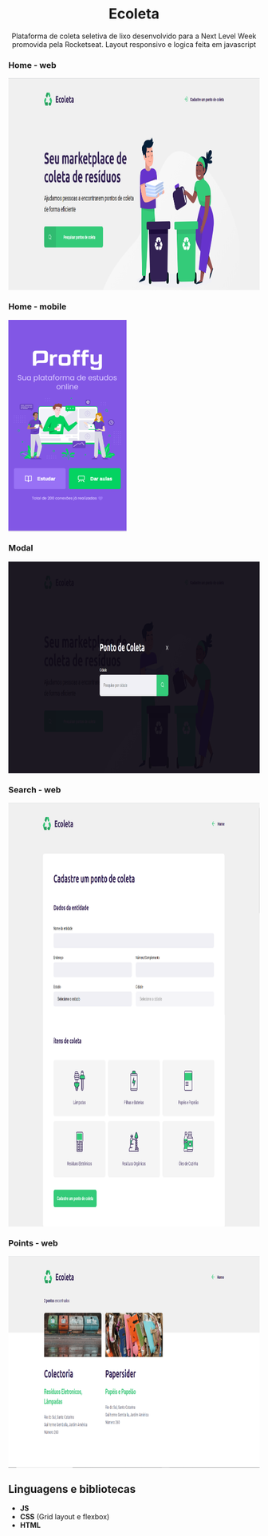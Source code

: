 <h1 align="center">
Ecoleta</h1>
 
<p align="center">Plataforma de coleta seletiva de lixo desenvolvido para a Next Level Week promovida pela Rocketseat. Layout responsivo e logica feita em javascript</p> 

### Home - web
<img src="https://github.com/jpm4rtinss/SiteEcoleta/blob/master/extras-aula-1/Homereadme.PNG" alt="home web"  height="425" align="center">

### Home - mobile
<img src="https://github.com/jpm4rtinss/ProffyRocketseat/blob/master/images/readmeindexmob.PNG" alt="home web"  height="425" align="center">

### Modal 
<img src="https://github.com/jpm4rtinss/SiteEcoleta/blob/master/extras-aula-1/modalreadme.PNG" alt="home web"  height="425" align="center">



### Search - web
<img src="https://github.com/jpm4rtinss/SiteEcoleta/blob/master/extras-aula-1/searchreadme.PNG" alt="home web"  height="425" align="center">
<img src="https://github.com/jpm4rtinss/SiteEcoleta/blob/master/extras-aula-1/searchreadme2.PNG" alt="home web"  height="425" align="center">

### Points - web
<img src="https://github.com/jpm4rtinss/SiteEcoleta/blob/master/extras-aula-1/pointsreadme.PNG" alt="home web"  height="425" align="center">


## Linguagens e bibliotecas

- **JS**  
- **CSS** (Grid layout e flexbox)  
-  **HTML**

